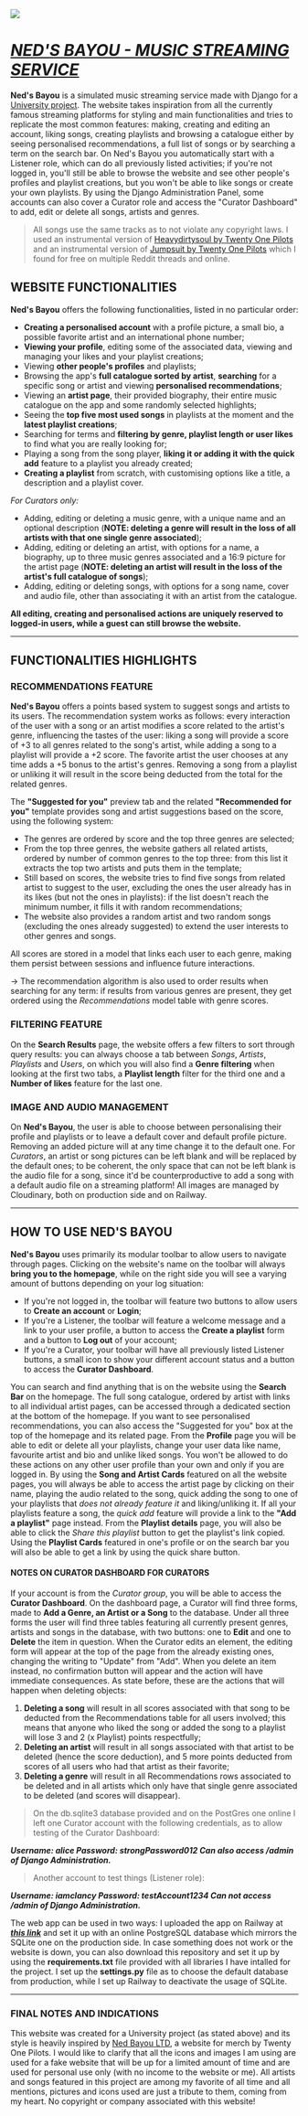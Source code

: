 ![](https://res.cloudinary.com/dliev5zuy/image/upload/v1750292850/cover_gkl09f.png)

# *[NED'S BAYOU - MUSIC STREAMING SERVICE](https://nedsbayoustreaming-production.up.railway.app/)*

**Ned's Bayou** is a simulated music streaming service made with Django for a [University project](https://www.ing-inl.unifi.it/vp-130-terzo-anno.html#).
The website takes inspiration from all the currently famous streaming platforms for styling and main functionalities and tries to replicate the most common features: making, creating and editing an account, liking songs, creating playlists and browsing a catalogue either by seeing personalised recommendations, a full list of songs or by searching a term on the search bar.
On Ned's Bayou you automatically start with a Listener role, which can do all previously listed activities; if you're not logged in, you'll still be able to browse the website and see other people's profiles and playlist creations, but you won't be able to like songs or create your own playlists.
By using the Django Administration Panel, some accounts can also cover a Curator role and access the "Curator Dashboard" to add, edit or delete all songs, artists and genres.

> All songs use the same tracks as to not violate any copyright laws. I used an instrumental version of [Heavydirtysoul by Twenty One Pilots](https://www.youtube.com/watch?v=lzXRdS9cynQ) and an instrumental version of [Jumpsuit by Twenty One Pilots](https://www.youtube.com/watch?v=UOUBW8bkjQ4) which I found for free on multiple Reddit threads and online.

## WEBSITE FUNCTIONALITIES
**Ned's Bayou** offers the following functionalities, listed in no particular order:

- **Creating a personalised account** with a profile picture, a small bio, a possible favorite artist and an international phone number;
- **Viewing your profile**, editing some of the associated data, viewing and managing your likes and your playlist creations;
- Viewing **other people's profiles** and playlists;
- Browsing the app's **full catalogue sorted by artist**, **searching** for a specific song or artist and viewing **personalised recommendations**;
- Viewing an **artist page**, their provided biography, their entire music catalogue on the app and some randomly selected highlights;
- Seeing the **top five most used songs** in playlists at the moment and the **latest playlist creations**;
- Searching for terms and **filtering by genre, playlist length or user likes** to find what you are really looking for;
- Playing a song from the song player, **liking it or adding it with the quick add** feature to a playlist you already created;
- **Creating a playlist** from scratch, with customising options like a title, a description and a playlist cover.

*For Curators only:*
- Adding, editing or deleting a music genre, with a unique name and an optional description (**NOTE: deleting a genre will result in the loss of all artists with that one single genre associated**);
- Adding, editing or deleting an artist, with options for a name, a biography, up to three music genres associated and a 16:9 picture for the artist page (**NOTE: deleting an artist will result in the loss of the artist's full catalogue of songs**);
- Adding, editing or deleting songs, with options for a song name, cover and audio file, other than associating it with an artist from the catalogue.

**All editing, creating and personalised actions are uniquely reserved to logged-in users, while a guest can still browse the website.**

___________
## FUNCTIONALITIES HIGHLIGHTS

### RECOMMENDATIONS FEATURE
**Ned's Bayou** offers a points based system to suggest songs and artists to its users. 
The recommendation system works as follows: every interaction of the user with a song or an artist modifies a score related to the artist's genre, influencing the tastes of the user: liking a song will provide a score of +3 to all genres related to the song's artist, while adding a song to a playlist will provide a +2 score.
The favorite artist the user chooses at any time adds a +5 bonus to the artist's genres. Removing a song from a playlist or unliking it will result in the score being deducted from the total for the related genres.

The **"Suggested for you"** preview tab and the related **"Recommended for you"** template provides song and artist suggestions based on the score, using the following system: 
- The genres are ordered by score and the top three genres are selected;
- From the top three genres, the website gathers all related artists, ordered by number of common genres to the top three: from this list it extracts the top two artists and puts them in the template;
- Still based on scores, the website tries to find five songs from related artist to suggest to the user, excluding the ones the user already has in its likes (but not the ones in playlists): if the list doesn't reach the minimum number, it fills it with random recommendations;
- The website also provides a random artist and two random songs (excluding the ones already suggested) to extend the user interests to other genres and songs.

All scores are stored in a model that links each user to each genre, making them persist between sessions and influence future interactions.

-> The recommendation algorithm is also used to order results when searching for any term: if results from various genres are present, they get ordered using the *Recommendations* model table with genre scores.

### FILTERING FEATURE
On the **Search Results** page, the website offers a few filters to sort through query results: you can always choose a tab between *Songs*, *Artists*, *Playlists* and *Users*, on which you will also find a **Genre filtering** when looking at the first two tabs, a **Playlist length** filter for the third one and a **Number of likes** feature for the last one.

### IMAGE AND AUDIO MANAGEMENT
On **Ned's Bayou**, the user is able to choose between personalising their profile and playlists or to leave a default cover and default profile picture. Removing an added picture will at any time change it to the default one. For *Curators*, an artist or song pictures can be left blank and will be replaced by the default ones; to be coherent, the only space that can not be left blank is the audio file for a song, since it'd be counterproductive to add a song with a default audio file on a streaming platform! All images are managed by Cloudinary, both on production side and on Railway.

___________
## HOW TO USE NED'S BAYOU
**Ned's Bayou** uses primarily its modular toolbar to allow users to navigate through pages. Clicking on the website's name on the toolbar will always **bring you to the homepage**, while on the right side you will see a varying amount of buttons depending on your log situation:
- If you're not logged in, the toolbar will feature two buttons to allow users to **Create an account** or **Login**;
- If you're a Listener, the toolbar will feature a welcome message and a link to your user profile, a button to access the **Create a playlist** form and a button to **Log out** of your account;
- If you're a Curator, your toolbar will have all previously listed Listener buttons, a small icon to show your different account status and a button to access the **Curator Dashboard**.

You can search and find anything that is on the website using the **Search Bar** on the homepage. The full song catalogue, ordered by artist with links to all individual artist pages, can be accessed through a dedicated section at the bottom of the homepage. If you want to see personalised recommendations, you can also access the "Suggested for you" box at the top of the homepage and its related page.
From the **Profile** page you will be able to edit or delete all your playlists, change your user data like name, favourite artist and bio and unlike liked songs. You won't be allowed to do these actions on any other user profile than your own and only if you are logged in.
By using the **Song and Artist Cards** featured on all the website pages, you will always be able to access the artist page by clicking on their name, playing the audio related to the song, quick adding the song to one of your playlists that *does not already feature it* and liking/unliking it. If all your playlists feature a song, the *quick add* feature will provide a link to the **"Add a playlist"** page instead.
From the **Playlist details** page, you will also be able to click the *Share this playlist* button to get the playlist's link copied. Using the **Playlist Cards** featured in one's profile or on the search bar you will also be able to get a link by using the quick share button.

#### NOTES ON CURATOR DASHBOARD FOR CURATORS
If your account is from the *Curator group*, you will be able to access the **Curator Dashboard**. On the dashboard page, a Curator will find three forms, made to **Add a Genre, an Artist or a Song** to the database. Under all three forms the user will find three tables featuring all currently present genres, artists and songs in the database, with two buttons: one to **Edit** and one to **Delete** the item in question.
When the Curator edits an element, the editing form will appear at the top of the page from the already existing ones, changing the writing to "Update" from "Add". When you delete an item instead, no confirmation button will appear and the action will have immediate consequences. As state before, these are the actions that will happen when deleting objects:
1. **Deleting a song** will result in all scores associated with that song to be deducted from the Recommendations table for all users involved; this means that anyone who liked the song or added the song to a playlist will lose 3 and 2 (x Playlist) points respectfully;
2. **Deleting an artist** will result in all songs associated with that artist to be deleted (hence the score deduction), and 5 more points deducted from scores of all users who had that artist as their favorite;
3. **Deleting a genre** will result in all Recommendations rows associated to be deleted and in all artists which only have that single genre associated to be deleted (and scores will disappear).

> On the db.sqlite3 database provided and on the PostGres one online I left one Curator account with the following credentials, as to allow testing of the Curator Dashboard:
 
_**Username: alice
Password: strongPassword012
Can also access /admin of Django Administration.**_

> Another account to test things (Listener role):

_**Username: iamclancy
Password: testAccount1234
Can not access /admin of Django Administration.**_

The web app can be used in two ways: I uploaded the app on Railway at _**[this link](https://nedsbayoustreaming-production.up.railway.app/)**_ and set it up with an online PostgreSQL database which mirrors the SQLite one on the production side. In case something does not work or the website is down, you can also download this repository and set it up by using the **requirements.txt** file provided with all libraries I have intalled for the project. I set up the **settings.py** file as to choose the default database from production, while I set up Railway to deactivate the usage of SQLite.

___________
### FINAL NOTES AND INDICATIONS
This website was created for a University project (as stated above) and its style is heavily inspired by [Ned Bayou LTD](https://europe.nedbayou.com/gb/), a website for merch by Twenty One Pilots. I would like to clarify that all the icons and images I am using are used for a fake website that will be up for a limited amount of time and are used for personal use only (with no income to the website or me). 
All artists and songs featured in this project are among my favorite of all time and all mentions, pictures and icons used are just a tribute to them, coming from my heart.
No copyright or company associated with this website!
